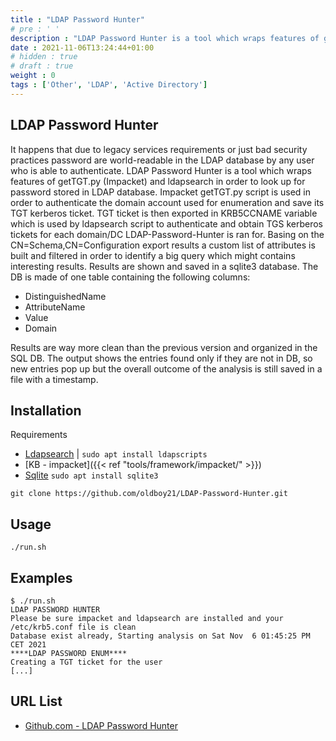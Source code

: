 ```yaml
---
title : "LDAP Password Hunter"
# pre : ' '
description : "LDAP Password Hunter is a tool which wraps features of getTGT.py (Impacket) and ldapsearch in order to look up for password stored in LDAP database."
date : 2021-11-06T13:24:44+01:00
# hidden : true
# draft : true
weight : 0
tags : ['Other', 'LDAP', 'Active Directory']
---
```


## LDAP Password Hunter

It happens that due to legacy services requirements or just bad security practices password are world-readable in the LDAP database by any user who is able to authenticate.
LDAP Password Hunter is a tool which wraps features of getTGT.py (Impacket) and ldapsearch in order to look up for password stored in LDAP database. Impacket getTGT.py script is used in order to authenticate the domain account used for enumeration and save its TGT kerberos ticket. TGT ticket is then exported in KRB5CCNAME variable which is used by ldapsearch script to authenticate and obtain TGS kerberos tickets for each domain/DC LDAP-Password-Hunter is ran for. Basing on the CN=Schema,CN=Configuration export results a custom list of attributes is built and filtered in order to identify a big query which might contains interesting results. Results are shown and saved in a sqlite3 database. The DB is made of one table containing the following columns:

- DistinguishedName
- AttributeName
- Value
- Domain

Results are way more clean than the previous version and organized in the SQL DB. The output shows the entries found only if they are not in DB, so new entries pop up but the overall outcome of the analysis is still saved in a file with a timestamp.

## Installation

Requirements

- [Ldapsearch](https://docs.ldap.com/ldap-sdk/docs/tool-usages/ldapsearch.html) | `sudo apt install ldapscripts`
- [KB - impacket]({{< ref "tools/framework/impacket/" >}})
- [Sqlite](https://www.sqlite.org/index.html) `sudo apt install sqlite3`

```plain
git clone https://github.com/oldboy21/LDAP-Password-Hunter.git
```

## Usage

```plain
./run.sh
```

## Examples

```plain
$ ./run.sh       
LDAP PASSWORD HUNTER
Please be sure impacket and ldapsearch are installed and your /etc/krb5.conf file is clean
Database exist already, Starting analysis on Sat Nov  6 01:45:25 PM CET 2021
****LDAP PASSWORD ENUM****
Creating a TGT ticket for the user
[...]
```

## URL List

- [Github.com - LDAP Password Hunter](https://github.com/oldboy21/LDAP-Password-Hunter)
